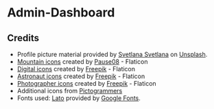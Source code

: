 # Admin-Dashboard

## Credits

- Profile picture material provided by [Svetlana Svetlana](https://unsplash.com/@s_werper) on [Unsplash](https://unsplash.com/photos/brown-and-white-guinea-pig-vFBqshrnBw8).
- [Mountain icons](https://www.flaticon.com/free-icons/mountain) created by [Pause08](https://www.flaticon.com/authors/pause08) - Flaticon
- [Digital icons](https://www.flaticon.com/free-icons/digital) created by [Freepik](https://www.flaticon.com/authors/freepik) - Flaticon
- [Astronaut icons](https://www.flaticon.com/free-icons/astronaut) created by [Freepik](https://www.flaticon.com/authors/freepik) - Flaticon
- [Photographer icons](https://www.flaticon.com/free-icons/photographer) created by [Freepik](https://www.flaticon.com/authors/freepik) - Flaticon
- Additional icons from [Pictogrammers](https://pictogrammers.com/)
- Fonts used: [Lato](https://fonts.google.com/specimen/Lato?query=Lato) provided by [Google Fonts](https://fonts.google.com/).
